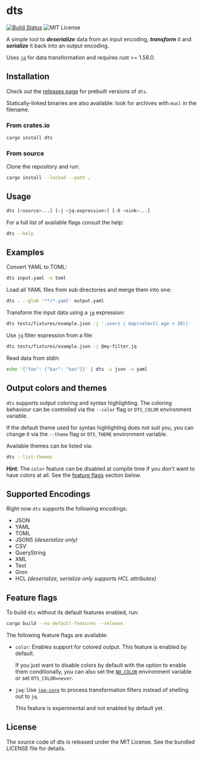 # dts

[![Build Status](https://github.com/martinohmann/dts/workflows/ci/badge.svg)](https://github.com/martinohmann/dts/actions?query=workflow%3Aci)
![MIT License](https://img.shields.io/github/license/martinohmann/dts?color=blue)

A simple tool to _**deserialize**_ data from an input encoding, _**transform**_
it and _**serialize**_ it back into an output encoding.

Uses [`jq`](https://stedolan.github.io/jq/) for data transformation and
requires rust >= 1.56.0.

## Installation

Check out the [releases page](https://github.com/martinohmann/dts/releases)
for prebuilt versions of `dts`.

Statically-linked binaries are also available: look for archives with `musl` in
the filename.

### From crates.io

```sh
cargo install dts
```

### From source

Clone the repository and run:

```sh
cargo install --locked --path .
```

## Usage

```sh
dts [<source>...] [-j <jq-expression>] [-O <sink>...]
```

For a full list of available flags consult the help:

```sh
dts --help
```

## Examples

Convert YAML to TOML:

```sh
dts input.yaml -o toml
```

Load all YAML files from sub directories and merge them into one:

```sh
dts . --glob '**/*.yaml' output.yaml
```

Transform the input data using a [`jq`](https://stedolan.github.io/jq/) expression:

```sh
dts tests/fixtures/example.json -j '.users | map(select(.age < 30))'
```

Use `jq` filter expression from a file:

```sh
dts tests/fixtures/example.json -j @my-filter.jq
```

Read data from stdin:

```sh
echo '{"foo": {"bar": "baz"}}' | dts -i json -o yaml
```

## Output colors and themes

`dts` supports output coloring and syntax highlighting. The coloring behaviour
can be controlled via the `--color` flag or `DTS_COLOR` environment variable.

If the default theme used for syntax highlighting does not suit you, you can
change it via the `--theme` flag or `DTS_THEME` environment variable.

Available themes can be listed via:

```sh
dts --list-themes
```

**Hint**: The `color` feature can be disabled at compile time if you don't want
to have colors at all. See the [feature flags](#feature-flags) section below.

## Supported Encodings

Right now `dts` supports the following encodings:

- JSON
- YAML
- TOML
- JSON5 _(deserialize only)_
- CSV
- QueryString
- XML
- Text
- Gron
- HCL _(deserialize, serialize only supports HCL attributes)_

## Feature flags

To build `dts` without its default features enabled, run:

```sh
cargo build --no-default-features --release
```

The following feature flags are available:

* `color`: Enables support for colored output. This feature is enabled by
  default.

  If you just want to disable colors by default with the option to enable them
  conditionally, you can also set the [`NO_COLOR`](https://no-color.org/)
  environment variable or set `DTS_COLOR=never`.

* `jaq`: Use [`jaq-core`](https://docs.rs/jaq-core/latest/jaq_core/) to
  process transformation filters instead of shelling out to `jq`.

  This feature is experimental and not enabled by default yet.

## License

The source code of dts is released under the MIT License. See the bundled
LICENSE file for details.
